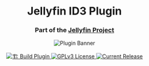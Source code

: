 <h1 align="center">Jellyfin ID3 Plugin</h1>
<h3 align="center">Part of the <a href="https://jellyfin.media">Jellyfin Project</a></h3>

<p align="center">
<img alt="Plugin Banner" src="https://raw.githubusercontent.com/jellyfin/jellyfin-ux/master/plugins/SVG/jellyfin-plugin-id3.svg?sanitize=true"/>
<br/>
<br/>
<a href="https://github.com/jellyfin/jellyfin-plugin-id3/actions/workflows/build.yaml">
<img alt="🏗️ Build Plugin" src="https://github.com/jellyfin/jellyfin-plugin-id3/actions/workflows/build.yaml/badge.svg">
</a>
<a href="https://github.com/jellyfin/jellyfin-plugin-id3">
<img alt="GPLv3 License" src="https://img.shields.io/github/license/jellyfin/jellyfin-plugin-id3.svg"/>
</a>
<a href="https://github.com/jellyfin/jellyfin-plugin-id3/releases">
<img alt="Current Release" src="https://img.shields.io/github/release/jellyfin/jellyfin-plugin-id3.svg"/>
</a>
</p>
